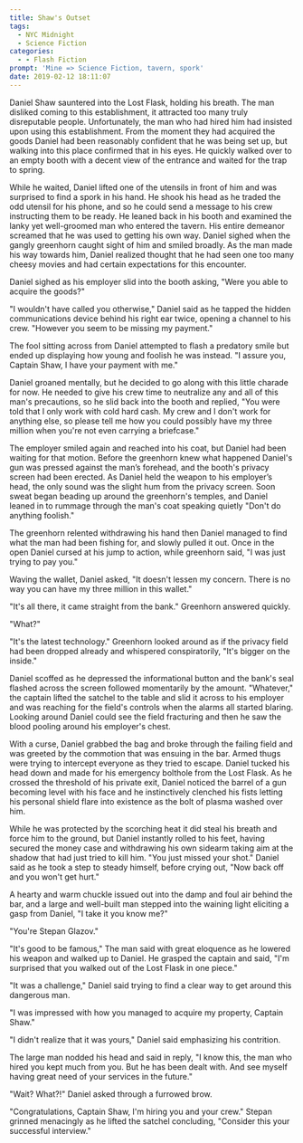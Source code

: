 ```yaml
---
title: Shaw's Outset
tags:
  - NYC Midnight
  - Science Fiction
categories:
  - - Flash Fiction
prompt: 'Mine => Science Fiction, tavern, spork'
date: 2019-02-12 18:11:07
---
```


Daniel Shaw sauntered into the Lost Flask, holding his breath.  The man disliked coming to this establishment, it attracted too many truly disreputable people.  Unfortunately, the man who had hired him had insisted upon using this establishment.  From the moment they had acquired the goods Daniel had been reasonably confident that he was being set up, but walking into this place confirmed that in his eyes.  He quickly walked over to an empty booth with a decent view of the entrance and waited for the trap to spring.

While he waited, Daniel lifted one of the utensils in front of him and was surprised to find a spork in his hand.  He shook his head as he traded the odd utensil for his phone, and so he could send a message to his crew instructing them to be ready.  He leaned back in his booth and examined the lanky yet well-groomed man who entered the tavern.  His entire demeanor screamed that he was used to getting his own way.<!-- more -->  Daniel sighed when the gangly greenhorn caught sight of him and smiled broadly.  As the man made his way towards him, Daniel realized thought that he had seen one too many cheesy movies and had certain expectations for this encounter.

Daniel sighed as his employer slid into the booth asking, "Were you able to acquire the goods?"

"I wouldn't have called you otherwise,"  Daniel said as he tapped the hidden communications device behind his right ear twice, opening a channel to his crew.  "However you seem to be missing my payment."

The fool sitting across from Daniel attempted to flash a predatory smile but ended up displaying how young and foolish he was instead.  "I assure you, Captain Shaw, I have your payment with me."

Daniel groaned mentally, but he decided to go along with this little charade for now.  He needed to give his crew time to neutralize any and all of this man's precautions, so he slid back into the booth and replied, "You were told that I only work with cold hard cash.  My crew and I don't work for anything else, so please tell me how you could possibly have my three million when you're not even carrying a briefcase."

The employer smiled again and reached into his coat, but Daniel had been waiting for that motion.  Before the greenhorn knew what happened Daniel's gun was pressed against the man’s forehead, and the booth's privacy screen had been erected.  As Daniel held the weapon to his employer’s head, the only sound was the slight hum from the privacy screen.  Soon sweat began beading up around the greenhorn's temples, and Daniel leaned in to rummage through the man's coat speaking quietly "Don't do anything foolish."

The greenhorn relented withdrawing his hand then Daniel managed to find what the man had been fishing for, and slowly pulled it out.  Once in the open Daniel cursed at his jump to action, while greenhorn said, "I was just trying to pay you."

Waving the wallet, Daniel asked, "It doesn't lessen my concern.  There is no way you can have my three million in this wallet."

"It's all there, it came straight from the bank."  Greenhorn answered quickly.

"What?"

"It's the latest technology."  Greenhorn looked around as if the privacy field had been dropped already and whispered conspiratorily, "It's bigger on the inside."

Daniel scoffed as he depressed the informational button and the bank's seal flashed across the screen followed momentarily by the amount. "Whatever," the captain lifted the satchel to the table and slid it across to his employer and was reaching for the field's controls when the alarms all started blaring.  Looking around Daniel could see the field fracturing and then he saw the blood pooling around his employer's chest.  

With a curse, Daniel grabbed the bag and broke through the failing field and was greeted by the commotion that was ensuing in the bar.  Armed thugs were trying to intercept everyone as they tried to escape.  Daniel tucked his head down and made for his emergency bolthole from the Lost Flask.  As he crossed the threshold of his private exit, Daniel noticed the barrel of a gun becoming level with his face and he instinctively clenched his fists letting his personal shield flare into existence as the bolt of plasma washed over him.  

While he was protected by the scorching heat it did steal his breath and force him to the ground, but Daniel instantly rolled to his feet, having secured the money case and withdrawing his own sidearm taking aim at the shadow that had just tried to kill him.  "You just missed your shot."  Daniel said as he took a step to steady himself, before crying out, "Now back off and you won't get hurt."

A hearty and warm chuckle issued out into the damp and foul air behind the bar, and a large and well-built man stepped into the waining light eliciting a gasp from Daniel, "I take it you know me?"

"You're Stepan Glazov."

"It's good to be famous," The man said with great eloquence as he lowered his weapon and walked up to Daniel.  He grasped the captain and said, "I'm surprised that you walked out of the Lost Flask in one piece."

"It was a challenge,"  Daniel said trying to find a clear way to get around this dangerous man.

"I was impressed with how you managed to acquire my property, Captain Shaw."

"I didn't realize that it was yours," Daniel said emphasizing his contrition.

The large man nodded his head and said in reply, "I know this, the man who hired you kept much from you.  But he has been dealt with.  And see myself having great need of your services in the future."

"Wait?  What?!"  Daniel asked through a furrowed brow.

"Congratulations, Captain Shaw, I'm hiring you and your crew."  Stepan grinned menacingly as he lifted the satchel concluding, "Consider this your successful interview."